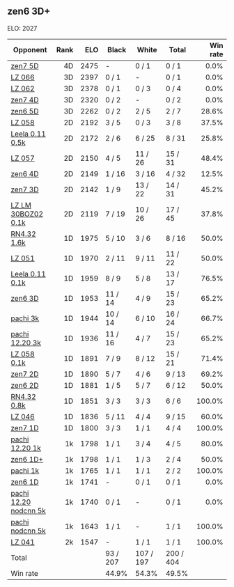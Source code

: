 ## zen6 3D+ ##

ELO: 2027

Opponent | Rank | ELO | Black | White | Total | Win rate
---------|-----:|----:|-------|-------|-------|-------:
[zen7 5D](zen7%205D.md) | 4D | 2475 | - | 0 / 1 | 0 / 1 | 0.0%
[LZ 066](LZ%20066.md) | 3D | 2397 | 0 / 1 | - | 0 / 1 | 0.0%
[LZ 062](LZ%20062.md) | 3D | 2378 | 0 / 1 | 0 / 3 | 0 / 4 | 0.0%
[zen7 4D](zen7%204D.md) | 3D | 2320 | 0 / 2 | - | 0 / 2 | 0.0%
[zen6 5D](zen6%205D.md) | 3D | 2262 | 0 / 2 | 2 / 5 | 2 / 7 | 28.6%
[LZ 058](LZ%20058.md) | 2D | 2192 | 3 / 5 | 0 / 3 | 3 / 8 | 37.5%
[Leela 0.11 0.5k](Leela%200.11%200.5k.md) | 2D | 2172 | 2 / 6 | 6 / 25 | 8 / 31 | 25.8%
[LZ 057](LZ%20057.md) | 2D | 2150 | 4 / 5 | 11 / 26 | 15 / 31 | 48.4%
[zen6 4D](zen6%204D.md) | 2D | 2149 | 1 / 16 | 3 / 16 | 4 / 32 | 12.5%
[zen7 3D](zen7%203D.md) | 2D | 2142 | 1 / 9 | 13 / 22 | 14 / 31 | 45.2%
[LZ LM 30BOZ02 0.1k](LZ%20LM%2030BOZ02%200.1k.md) | 2D | 2119 | 7 / 19 | 10 / 26 | 17 / 45 | 37.8%
[RN4.32 1.6k](RN4.32%201.6k.md) | 1D | 1975 | 5 / 10 | 3 / 6 | 8 / 16 | 50.0%
[LZ 051](LZ%20051.md) | 1D | 1970 | 2 / 11 | 9 / 11 | 11 / 22 | 50.0%
[Leela 0.11 0.1k](Leela%200.11%200.1k.md) | 1D | 1959 | 8 / 9 | 5 / 8 | 13 / 17 | 76.5%
[zen6 3D](zen6%203D.md) | 1D | 1953 | 11 / 14 | 4 / 9 | 15 / 23 | 65.2%
[pachi 3k](pachi%203k.md) | 1D | 1944 | 10 / 14 | 6 / 10 | 16 / 24 | 66.7%
[pachi 12.20 3k](pachi%2012.20%203k.md) | 1D | 1936 | 11 / 16 | 4 / 7 | 15 / 23 | 65.2%
[LZ 058 0.1k](LZ%20058%200.1k.md) | 1D | 1891 | 7 / 9 | 8 / 12 | 15 / 21 | 71.4%
[zen7 2D](zen7%202D.md) | 1D | 1890 | 5 / 7 | 4 / 6 | 9 / 13 | 69.2%
[zen6 2D](zen6%202D.md) | 1D | 1881 | 1 / 5 | 5 / 7 | 6 / 12 | 50.0%
[RN4.32 0.8k](RN4.32%200.8k.md) | 1D | 1851 | 3 / 3 | 3 / 3 | 6 / 6 | 100.0%
[LZ 046](LZ%20046.md) | 1D | 1836 | 5 / 11 | 4 / 4 | 9 / 15 | 60.0%
[zen7 1D](zen7%201D.md) | 1D | 1800 | 3 / 3 | 1 / 1 | 4 / 4 | 100.0%
[pachi 12.20 1k](pachi%2012.20%201k.md) | 1k | 1798 | 1 / 1 | 3 / 4 | 4 / 5 | 80.0%
[zen6 1D+](zen6%201D+.md) | 1k | 1798 | 1 / 1 | 1 / 3 | 2 / 4 | 50.0%
[pachi 1k](pachi%201k.md) | 1k | 1765 | 1 / 1 | 1 / 1 | 2 / 2 | 100.0%
[zen6 1D](zen6%201D.md) | 1k | 1741 | - | 0 / 1 | 0 / 1 | 0.0%
[pachi 12.20 nodcnn 5k](pachi%2012.20%20nodcnn%205k.md) | 1k | 1740 | 0 / 1 | - | 0 / 1 | 0.0%
[pachi nodcnn 5k](pachi%20nodcnn%205k.md) | 1k | 1643 | 1 / 1 | - | 1 / 1 | 100.0%
[LZ 041](LZ%20041.md) | 2k | 1547 | - | 1 / 1 | 1 / 1 | 100.0%
Total | | | 93 / 207 | 107 / 197 | 200 / 404 | 
Win rate| | | 44.9% | 54.3% | 49.5% | 
